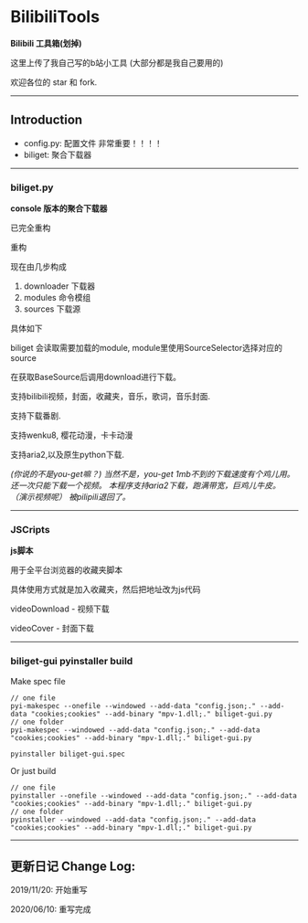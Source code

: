 # BilibiliTools


**Bilibili 工具箱(划掉)**

这里上传了我自己写的b站小工具 (大部分都是我自己要用的)

欢迎各位的 star 和 fork.

---
## Introduction

- config.py: 配置文件 非常重要！！！！
- biliget: 聚合下载器

---
### biliget.py

**console 版本的聚合下载器**

已完全重构

重构

现在由几步构成

1. downloader 下载器
2. modules 命令模组
3. sources 下载源

具体如下

biliget 会读取需要加载的module, module里使用SourceSelector选择对应的source

在获取BaseSource后调用download进行下载。

支持bilibili视频，封面，收藏夹，音乐，歌词，音乐封面.

支持下载番剧.

支持wenku8, 樱花动漫，卡卡动漫

支持aria2,以及原生python下载.

*(你说的不是you-get嘛？)*
*当然不是，you-get 1mb不到的下载速度有个鸡儿用。还一次只能下载一个视频。*
*本程序支持aria2下载，跑满带宽，巨鸡儿牛皮。*
*（演示视频呢）*
*被pilipili退回了。*

---
### JSCripts

**js脚本**

用于全平台浏览器的收藏夹脚本

具体使用方式就是加入收藏夹，然后把地址改为js代码

videoDownload - 视频下载

videoCover - 封面下载


---
### biliget-gui pyinstaller build

Make spec file

```
// one file 
pyi-makespec --onefile --windowed --add-data "config.json;." --add-data "cookies;cookies" --add-binary "mpv-1.dll;." biliget-gui.py
// one folder
pyi-makespec --windowed --add-data "config.json;." --add-data "cookies;cookies" --add-binary "mpv-1.dll;." biliget-gui.py

pyinstaller biliget-gui.spec
```

Or just build

```
// one file 
pyinstaller --onefile --windowed --add-data "config.json;." --add-data "cookies;cookies" --add-binary "mpv-1.dll;." biliget-gui.py
// one folder
pyinstaller --windowed --add-data "config.json;." --add-data "cookies;cookies" --add-binary "mpv-1.dll;." biliget-gui.py
```

---
## 更新日记 Change Log:

2019/11/20: 开始重写

2020/06/10: 重写完成